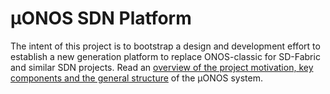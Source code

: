 # µONOS SDN Platform

The intent of this project is to bootstrap a design and development effort to establish a new generation platform to replace ONOS-classic 
for SD-Fabric and similar SDN projects. Read an [overview of the project motivation, key components and the general structure](https://raw.githubusercontent.com/onosproject/.github/master/profile/overview.md) of the µONOS system.
